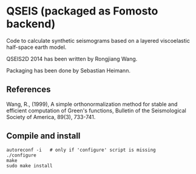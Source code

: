 # QSEIS (packaged as Fomosto backend)

Code to calculate synthetic seismograms based on a layered viscoelastic
half-space earth model.

QSEIS2D 2014 has been written by Rongjiang Wang.

Packaging has been done by Sebastian Heimann.

## References

Wang, R., (1999), A simple orthonormalization method for stable and efficient
computation of Green's functions, Bulletin of the Seismological Society of
America, 89(3), 733-741.

## Compile and install

```
autoreconf -i   # only if 'configure' script is missing
./configure
make
sudo make install
```

